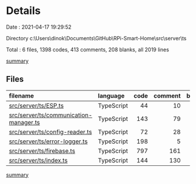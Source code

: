 # Details

Date : 2021-04-17 19:29:52

Directory c:\Users\dinok\Documents\GitHub\RPi-Smart-Home\src\server\ts

Total : 6 files,  1398 codes, 413 comments, 208 blanks, all 2019 lines

[summary](results.md)

## Files
| filename | language | code | comment | blank | total |
| :--- | :--- | ---: | ---: | ---: | ---: |
| [src/server/ts/ESP.ts](/src/server/ts/ESP.ts) | TypeScript | 44 | 10 | 14 | 68 |
| [src/server/ts/communication-manager.ts](/src/server/ts/communication-manager.ts) | TypeScript | 143 | 79 | 33 | 255 |
| [src/server/ts/config-reader.ts](/src/server/ts/config-reader.ts) | TypeScript | 72 | 28 | 8 | 108 |
| [src/server/ts/error-logger.ts](/src/server/ts/error-logger.ts) | TypeScript | 198 | 5 | 27 | 230 |
| [src/server/ts/firebase.ts](/src/server/ts/firebase.ts) | TypeScript | 797 | 161 | 109 | 1,067 |
| [src/server/ts/index.ts](/src/server/ts/index.ts) | TypeScript | 144 | 130 | 17 | 291 |

[summary](results.md)